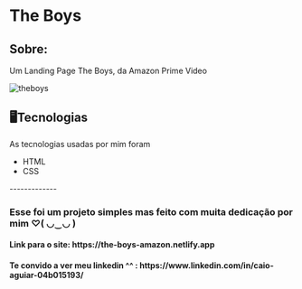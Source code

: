 <h1>The Boys</h1>


<h2>Sobre:</h2>

<p>Um  Landing Page The Boys, da Amazon Prime Video
</p>

![theboys](https://user-images.githubusercontent.com/88971985/182044995-be74c30c-46c3-4aab-bfab-27d1f3423fc9.png)

<h2>🖥Tecnologias</h2>
 <p>As tecnologias usadas por mim foram</p>
  <ul>
  <li>HTML</li>
  <li>CSS</li>
  </ul>
  -------------
  
  <h3>Esse foi um projeto simples mas feito com muita dedicação por mim ♡( ◡‿◡ )</h3>

  <h4>Link para o site: https://the-boys-amazon.netlify.app</h4>

  <h4>Te convido a ver meu linkedin ^^ : https://www.linkedin.com/in/caio-aguiar-04b015193/</h4>
